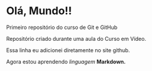# Olá, Mundo!!
 Primeiro repositório do curso de Git e GitHub

 Repositório criado durante uma aula do Curso em Vídeo.

 Essa linha eu adicionei diretamente no site github.

 Agora estou aprendendo *linguagem* **Markdown.**
